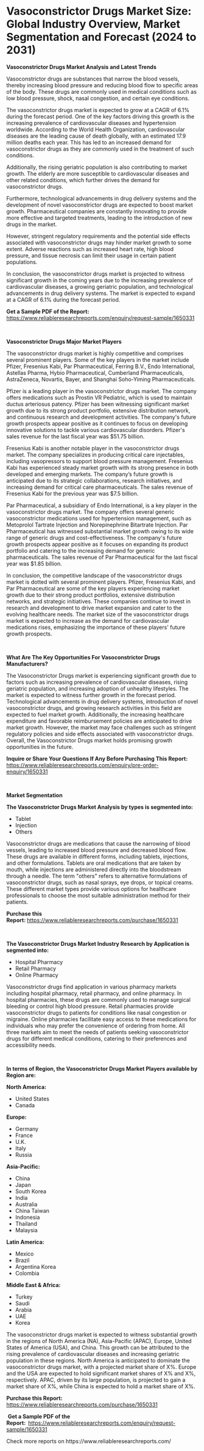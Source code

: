 <p><h1>Vasoconstrictor Drugs Market Size: Global Industry Overview, Market Segmentation and Forecast (2024 to 2031)</h1></p><p><strong>Vasoconstrictor Drugs Market Analysis and Latest Trends</strong></p>
<p><p>Vasoconstrictor drugs are substances that narrow the blood vessels, thereby increasing blood pressure and reducing blood flow to specific areas of the body. These drugs are commonly used in medical conditions such as low blood pressure, shock, nasal congestion, and certain eye conditions.</p><p>The vasoconstrictor drugs market is expected to grow at a CAGR of 6.1% during the forecast period. One of the key factors driving this growth is the increasing prevalence of cardiovascular diseases and hypertension worldwide. According to the World Health Organization, cardiovascular diseases are the leading cause of death globally, with an estimated 17.9 million deaths each year. This has led to an increased demand for vasoconstrictor drugs as they are commonly used in the treatment of such conditions.</p><p>Additionally, the rising geriatric population is also contributing to market growth. The elderly are more susceptible to cardiovascular diseases and other related conditions, which further drives the demand for vasoconstrictor drugs.</p><p>Furthermore, technological advancements in drug delivery systems and the development of novel vasoconstrictor drugs are expected to boost market growth. Pharmaceutical companies are constantly innovating to provide more effective and targeted treatments, leading to the introduction of new drugs in the market.</p><p>However, stringent regulatory requirements and the potential side effects associated with vasoconstrictor drugs may hinder market growth to some extent. Adverse reactions such as increased heart rate, high blood pressure, and tissue necrosis can limit their usage in certain patient populations.</p><p>In conclusion, the vasoconstrictor drugs market is projected to witness significant growth in the coming years due to the increasing prevalence of cardiovascular diseases, a growing geriatric population, and technological advancements in drug delivery systems. The market is expected to expand at a CAGR of 6.1% during the forecast period.</p></p>
<p><strong>Get a Sample PDF of the Report:&nbsp;</strong> <a href="https://www.reliableresearchreports.com/enquiry/request-sample/1650331">https://www.reliableresearchreports.com/enquiry/request-sample/1650331</a></p>
<p>&nbsp;</p>
<p><strong>Vasoconstrictor Drugs Major Market Players</strong></p>
<p><p>The vasoconstrictor drugs market is highly competitive and comprises several prominent players. Some of the key players in the market include Pfizer, Fresenius Kabi, Par Pharmaceutical, Ferring B.V., Endo International, Astellas Pharma, Hybio Pharmaceutical, Cumberland Pharmaceuticals, AstraZeneca, Novartis, Bayer, and Shanghai Soho-Yiming Pharmaceuticals.</p><p>Pfizer is a leading player in the vasoconstrictor drugs market. The company offers medications such as Prostin VR Pediatric, which is used to maintain ductus arteriosus patency. Pfizer has been witnessing significant market growth due to its strong product portfolio, extensive distribution network, and continuous research and development activities. The company's future growth prospects appear positive as it continues to focus on developing innovative solutions to tackle various cardiovascular disorders. Pfizer's sales revenue for the last fiscal year was $51.75 billion.</p><p>Fresenius Kabi is another notable player in the vasoconstrictor drugs market. The company specializes in producing critical care injectables, including vasopressors to support blood pressure management. Fresenius Kabi has experienced steady market growth with its strong presence in both developed and emerging markets. The company’s future growth is anticipated due to its strategic collaborations, research initiatives, and increasing demand for critical care pharmaceuticals. The sales revenue of Fresenius Kabi for the previous year was $7.5 billion.</p><p>Par Pharmaceutical, a subsidiary of Endo International, is a key player in the vasoconstrictor drugs market. The company offers several generic vasoconstrictor medications used for hypertension management, such as Metoprolol Tartrate Injection and Norepinephrine Bitartrate Injection. Par Pharmaceutical has witnessed substantial market growth owing to its wide range of generic drugs and cost-effectiveness. The company's future growth prospects appear positive as it focuses on expanding its product portfolio and catering to the increasing demand for generic pharmaceuticals. The sales revenue of Par Pharmaceutical for the last fiscal year was $1.85 billion.</p><p>In conclusion, the competitive landscape of the vasoconstrictor drugs market is dotted with several prominent players. Pfizer, Fresenius Kabi, and Par Pharmaceutical are some of the key players experiencing market growth due to their strong product portfolios, extensive distribution networks, and strategic initiatives. These companies continue to invest in research and development to drive market expansion and cater to the evolving healthcare needs. The market size of the vasoconstrictor drugs market is expected to increase as the demand for cardiovascular medications rises, emphasizing the importance of these players' future growth prospects.</p></p>
<p>&nbsp;</p>
<p><strong>What Are The Key Opportunities For Vasoconstrictor Drugs Manufacturers?</strong></p>
<p><p>The Vasoconstrictor Drugs market is experiencing significant growth due to factors such as increasing prevalence of cardiovascular diseases, rising geriatric population, and increasing adoption of unhealthy lifestyles. The market is expected to witness further growth in the forecast period. Technological advancements in drug delivery systems, introduction of novel vasoconstrictor drugs, and growing research activities in this field are expected to fuel market growth. Additionally, the increasing healthcare expenditure and favorable reimbursement policies are anticipated to drive market growth. However, the market may face challenges such as stringent regulatory policies and side effects associated with vasoconstrictor drugs. Overall, the Vasoconstrictor Drugs market holds promising growth opportunities in the future.</p></p>
<p><strong>Inquire or Share Your Questions If Any Before Purchasing This Report:</strong> <a href="https://www.reliableresearchreports.com/enquiry/pre-order-enquiry/1650331">https://www.reliableresearchreports.com/enquiry/pre-order-enquiry/1650331</a></p>
<p>&nbsp;</p>
<p><strong>Market Segmentation</strong></p>
<p><strong>The Vasoconstrictor Drugs Market Analysis by types is segmented into:</strong></p>
<p><ul><li>Tablet</li><li>Injection</li><li>Others</li></ul></p>
<p><p>Vasoconstrictor drugs are medications that cause the narrowing of blood vessels, leading to increased blood pressure and decreased blood flow. These drugs are available in different forms, including tablets, injections, and other formulations. Tablets are oral medications that are taken by mouth, while injections are administered directly into the bloodstream through a needle. The term "others" refers to alternative formulations of vasoconstrictor drugs, such as nasal sprays, eye drops, or topical creams. These different market types provide various options for healthcare professionals to choose the most suitable administration method for their patients.</p></p>
<p><strong>Purchase this Report:&nbsp;</strong><a href="https://www.reliableresearchreports.com/purchase/1650331">https://www.reliableresearchreports.com/purchase/1650331</a></p>
<p>&nbsp;</p>
<p><strong>The Vasoconstrictor Drugs Market Industry Research by Application is segmented into:</strong></p>
<p><ul><li>Hospital Pharmacy</li><li>Retail Pharmacy</li><li>Online Pharmacy</li></ul></p>
<p><p>Vasoconstrictor drugs find application in various pharmacy markets including hospital pharmacy, retail pharmacy, and online pharmacy. In hospital pharmacies, these drugs are commonly used to manage surgical bleeding or control high blood pressure. Retail pharmacies provide vasoconstrictor drugs to patients for conditions like nasal congestion or migraine. Online pharmacies facilitate easy access to these medications for individuals who may prefer the convenience of ordering from home. All three markets aim to meet the needs of patients seeking vasoconstrictor drugs for different medical conditions, catering to their preferences and accessibility needs.</p></p>
<p>&nbsp;</p>
<p><strong>In terms of Region, the Vasoconstrictor Drugs Market Players available by Region are:</strong></p>
<p>
    <p> <strong> North America: </strong>
        <ul>
            <li>United States</li>
            <li>Canada</li>
        </ul>
        </p> 
    <p> <strong> Europe: </strong>
        <ul>
            <li>Germany</li>
            <li>France</li>
            <li>U.K.</li>
            <li>Italy</li>
            <li>Russia</li>
        </ul>
        </p> 
    <p> <strong> Asia-Pacific: </strong>
        <ul>
            <li>China</li>
            <li>Japan</li>
            <li>South Korea</li>
            <li>India</li>
            <li>Australia</li>
            <li>China Taiwan</li>
            <li>Indonesia</li>
            <li>Thailand</li>
            <li>Malaysia</li>
        </ul>
        </p> 
    <p> <strong> Latin America: </strong>
        <ul>
            <li>Mexico</li>
            <li>Brazil</li>
            <li>Argentina Korea</li>
            <li>Colombia</li>
        </ul>
        </p> 
    <p> <strong> Middle East & Africa: </strong>
        <ul>
            <li>Turkey</li>
            <li>Saudi</li>
            <li>Arabia</li>
            <li>UAE</li>
            <li>Korea</li>
        </ul>
    </p>
    </p>
<p><p>The vasoconstrictor drugs market is expected to witness substantial growth in the regions of North America (NA), Asia-Pacific (APAC), Europe, United States of America (USA), and China. This growth can be attributed to the rising prevalence of cardiovascular diseases and increasing geriatric population in these regions. North America is anticipated to dominate the vasoconstrictor drugs market, with a projected market share of X%. Europe and the USA are expected to hold significant market shares of X% and X%, respectively. APAC, driven by its large population, is projected to gain a market share of X%, while China is expected to hold a market share of X%.</p></p>
<p><strong>Purchase this Report: </strong><a href="https://www.reliableresearchreports.com/purchase/1650331">https://www.reliableresearchreports.com/purchase/1650331</a></p>
<p>&nbsp;<strong>Get a Sample PDF of the Report:&nbsp;&nbsp;</strong><a href="https://www.reliableresearchreports.com/enquiry/request-sample/1650331">https://www.reliableresearchreports.com/enquiry/request-sample/1650331</a></p>
<p><strong></strong></p>
<p>Check more reports on https://www.reliableresearchreports.com/</p>
